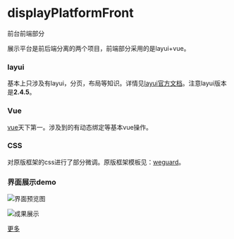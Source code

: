 # displayPlatformFront
前台前端部分

展示平台是前后端分离的两个项目，前端部分采用的是layui+vue。

### layui

基本上只涉及有layui，分页，布局等知识。详情见[layui官方文档](https://www.layui.com/)。注意layui版本是**2.4.5**。

### Vue

[vue](https://cn.vuejs.org/)天下第一。涉及到的有动态绑定等基本vue操作。



### CSS

对原版框架的css进行了部分微调。原版框架模板见：[weguard](https://puu.sh/CqoAv/559d179668.rar)。



### 界面展示demo

![界面预览图](https://puu.sh/CqoD3/ce2fd90864.jpg)

![成果展示](https://puu.sh/CqoCV/7a367842bd.jpg)



[更多](http://47.105.187.18/labDisplayPlatformFront/home.html)

